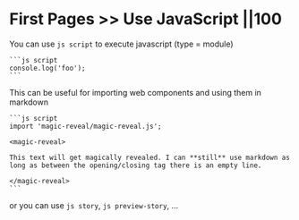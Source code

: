 # First Pages >> Use JavaScript ||100

You can use `js script` to execute javascript (type = module)

````
```js script
console.log('foo');
```
````

This can be useful for importing web components and using them in markdown

````
```js script
import 'magic-reveal/magic-reveal.js';

<magic-reveal>

This text will get magically revealed. I can **still** use markdown as long as between the opening/closing tag there is an empty line.

</magic-reveal>
```
````

or you can use `js story`, `js preview-story`, ...
